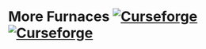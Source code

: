 More Furnaces [![Curseforge](http://cf.way2muchnoise.eu/full_morefurnaces-omnifactory-edition_downloads.svg)](https://minecraft.curseforge.com/projects/morefurnaces-omnifactory-edition) [![Curseforge](http://cf.way2muchnoise.eu/versions/For%20MC_morefurnaces-omnifactory-edition_all.svg)](https://minecraft.curseforge.com/projects/morefurnaces-omnifactory-edition)
================
